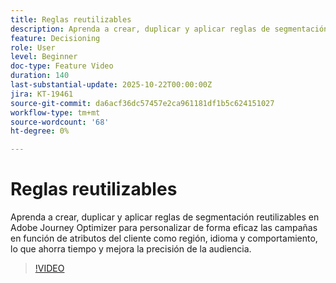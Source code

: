 ```yaml
---
title: Reglas reutilizables
description: Aprenda a crear, duplicar y aplicar reglas de segmentación reutilizables en Adobe Journey Optimizer para personalizar de forma eficaz las campañas en función de atributos del cliente como región, idioma y comportamiento, lo que ahorra tiempo y mejora la precisión de la audiencia.
feature: Decisioning
role: User
level: Beginner
doc-type: Feature Video
duration: 140
last-substantial-update: 2025-10-22T00:00:00Z
jira: KT-19461
source-git-commit: da6acf36dc57457e2ca961181df1b5c624151027
workflow-type: tm+mt
source-wordcount: '68'
ht-degree: 0%

---
```



# Reglas reutilizables

Aprenda a crear, duplicar y aplicar reglas de segmentación reutilizables en Adobe Journey Optimizer para personalizar de forma eficaz las campañas en función de atributos del cliente como región, idioma y comportamiento, lo que ahorra tiempo y mejora la precisión de la audiencia.

>[!VIDEO](https://video.tv.adobe.com/v/3476130/?captions=spa&learn=on&enablevpops)
